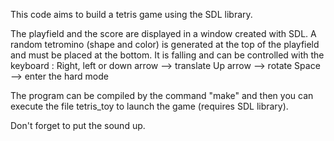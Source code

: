 This code aims to build a tetris game using the SDL library.

The playfield and the score are displayed in a window created with SDL.
A random tetromino (shape and color) is generated at the top of the playfield and must be placed at the bottom. 
It is falling and can be controlled with the keyboard :
Right, left or down arrow --> translate
Up arrow --> rotate
Space --> enter the hard mode

The program can be compiled by the command "make" and then you can execute the file tetris_toy to launch the game (requires SDL library).

Don't forget to put the sound up.